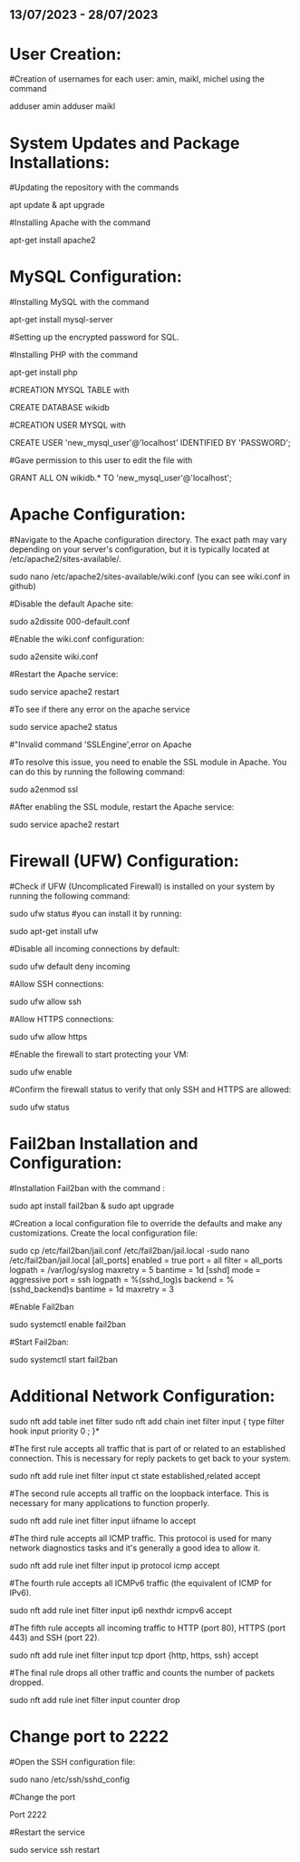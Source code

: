 ## 13/07/2023 - 28/07/2023
# User Creation:
#Creation of usernames for each user: amin, maikl, michel using the command 

adduser amin
adduser maikl
# System Updates and Package Installations:
#Updating the repository with the commands 

apt update & apt upgrade

#Installing Apache with the command 

apt-get install apache2
# MySQL Configuration:
#Installing MySQL with the command 

apt-get install mysql-server

#Setting up the encrypted password for SQL.

#Installing PHP with the command 

apt-get install php

#CREATION MYSQL TABLE with 

CREATE DATABASE wikidb

#CREATION USER MYSQL with 

CREATE USER 'new_mysql_user'@'localhost' IDENTIFIED BY 'PASSWORD';

#Gave permission to this user to edit the file with 

GRANT ALL ON wikidb.* TO 'new_mysql_user'@'localhost';
# Apache Configuration:
#Navigate to the Apache configuration directory. The exact path may vary depending on your server's configuration, but it is typically located at /etc/apache2/sites-available/.

sudo nano /etc/apache2/sites-available/wiki.conf (you can see wiki.conf in github)

#Disable the default Apache site:

sudo a2dissite 000-default.conf 

#Enable the wiki.conf configuration:

sudo a2ensite wiki.conf

#Restart the Apache service:

sudo service apache2 restart

#To see if there any error on the apache service

sudo service apache2 status

#"Invalid command 'SSLEngine',error on Apache

#To resolve this issue, you need to enable the SSL module in Apache. You can do this by running the following command:

sudo a2enmod ssl

#After enabling the SSL module, restart the Apache service:

sudo service apache2 restart
# Firewall (UFW) Configuration:
#Check if UFW (Uncomplicated Firewall) is installed on your system by running the following command:

sudo ufw status
#you can install it by running:

sudo apt-get install ufw

#Disable all incoming connections by default:

sudo ufw default deny incoming

#Allow SSH connections:

sudo ufw allow ssh

#Allow HTTPS connections:

sudo ufw allow https

#Enable the firewall to start protecting your VM:

sudo ufw enable

#Confirm the firewall status to verify that only SSH and HTTPS are allowed:

sudo ufw status
# Fail2ban Installation and Configuration:
#Installation Fail2ban with the command :

sudo apt install fail2ban & sudo apt upgrade

#Creation a local configuration file to override the defaults and make any customizations. Create the local configuration file:

sudo cp /etc/fail2ban/jail.conf /etc/fail2ban/jail.local
-sudo nano /etc/fail2ban/jail.local
[all_ports]
enabled = true
port = all
filter = all_ports
logpath = /var/log/syslog
maxretry = 5
bantime = 1d
[sshd]
mode   = aggressive
port    = ssh
logpath = %(sshd_log)s
backend = %(sshd_backend)s
bantime = 1d
maxretry = 3

#Enable Fail2ban

sudo systemctl enable fail2ban

#Start Fail2ban:

sudo systemctl start fail2ban

# Additional Network Configuration:
sudo nft add table inet filter
sudo nft add chain inet filter input { type filter hook input priority 0 \; }*

#The first rule accepts all traffic that is part of or related to an established connection. This is necessary for reply packets to get back to your system.

sudo nft add rule inet filter input ct state established,related accept

#The second rule accepts all traffic on the loopback interface. This is necessary for many applications to function properly.

sudo nft add rule inet filter input iifname lo accept

#The third rule accepts all ICMP traffic. This protocol is used for many network diagnostics tasks and it's generally a good idea to allow it.

sudo nft add rule inet filter input ip protocol icmp accept

#The fourth rule accepts all ICMPv6 traffic (the equivalent of ICMP for IPv6).

sudo nft add rule inet filter input ip6 nexthdr icmpv6 accept

#The fifth rule accepts all incoming traffic to HTTP (port 80), HTTPS (port 443) and SSH (port 22).

sudo nft add rule inet filter input tcp dport {http, https, ssh} accept

#The final rule drops all other traffic and counts the number of packets dropped.

sudo nft add rule inet filter input counter drop

# Change port to 2222
#Open the SSH configuration file:

sudo nano /etc/ssh/sshd_config

#Change the port 

Port 2222

#Restart the service

sudo service ssh restart

